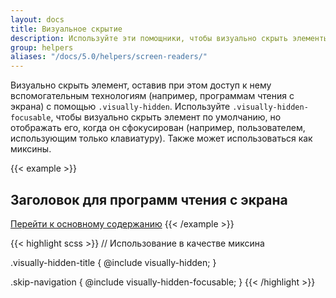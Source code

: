```yaml
---
layout: docs
title: Визуальное скрытие
description: Используйте эти помощники, чтобы визуально скрыть элементы, но сделать их доступными для вспомогательных технологий.
group: helpers
aliases: "/docs/5.0/helpers/screen-readers/"
---
```


Визуально скрыть элемент, оставив при этом доступ к нему вспомогательным технологиям (например, программам чтения с экрана) с помощью `.visually-hidden`. Используйте `.visually-hidden-focusable`, чтобы визуально скрыть элемент по умолчанию, но отображать его, когда он сфокусирован (например, пользователем, использующим только клавиатуру). Также может использоваться как миксины.

{{< example >}}
<h2 class="visually-hidden">Заголовок для программ чтения с экрана</h2>
<a class="visually-hidden-focusable" href="#content">Перейти к основному содержанию</a>
{{< /example >}}

{{< highlight scss >}}
// Использование в качестве миксина

.visually-hidden-title {
  @include visually-hidden;
}

.skip-navigation {
  @include visually-hidden-focusable;
}
{{< /highlight >}}

